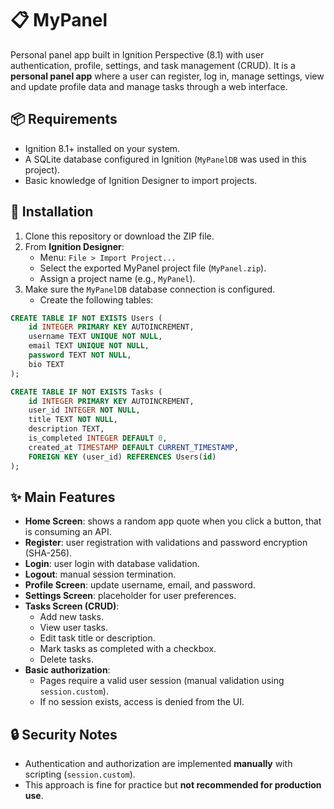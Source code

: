 # 📋 MyPanel
Personal panel app built in Ignition Perspective (8.1) with user authentication, profile, settings, and task management (CRUD).
It is a **personal panel app** where a user can register, log in, manage settings, view and update profile data and manage tasks through a web interface.

## 📦 Requirements

- Ignition 8.1+ installed on your system.  
- A SQLite database configured in Ignition (`MyPanelDB` was used in this project).  
- Basic knowledge of Ignition Designer to import projects.

## 🚀 Installation

1. Clone this repository or download the ZIP file.  
2. From **Ignition Designer**:  
   - Menu: `File > Import Project...`  
   - Select the exported MyPanel project file (`MyPanel.zip`).  
   - Assign a project name (e.g., `MyPanel`).  
3. Make sure the `MyPanelDB` database connection is configured.  
   - Create the following tables:

```sql
CREATE TABLE IF NOT EXISTS Users (
    id INTEGER PRIMARY KEY AUTOINCREMENT,
    username TEXT UNIQUE NOT NULL,
    email TEXT UNIQUE NOT NULL,
    password TEXT NOT NULL,
    bio TEXT
);

CREATE TABLE IF NOT EXISTS Tasks (
    id INTEGER PRIMARY KEY AUTOINCREMENT,
    user_id INTEGER NOT NULL,
    title TEXT NOT NULL,
    description TEXT,
    is_completed INTEGER DEFAULT 0,
    created_at TIMESTAMP DEFAULT CURRENT_TIMESTAMP,
    FOREIGN KEY (user_id) REFERENCES Users(id)
);
```

## ✨ Main Features

- **Home Screen**: shows a random app quote when you click a button, that is consuming an API.  
- **Register**: user registration with validations and password encryption (SHA-256).  
- **Login**: user login with database validation.  
- **Logout**: manual session termination.  
- **Profile Screen**: update username, email, and password.  
- **Settings Screen**: placeholder for user preferences.  
- **Tasks Screen (CRUD)**:  
  - Add new tasks.  
  - View user tasks.  
  - Edit task title or description.  
  - Mark tasks as completed with a checkbox.  
  - Delete tasks.  
- **Basic authorization**:  
  - Pages require a valid user session (manual validation using `session.custom`).  
  - If no session exists, access is denied from the UI.

## 🔒 Security Notes

- Authentication and authorization are implemented **manually** with scripting (`session.custom`).  
- This approach is fine for practice but **not recommended for production use**.
